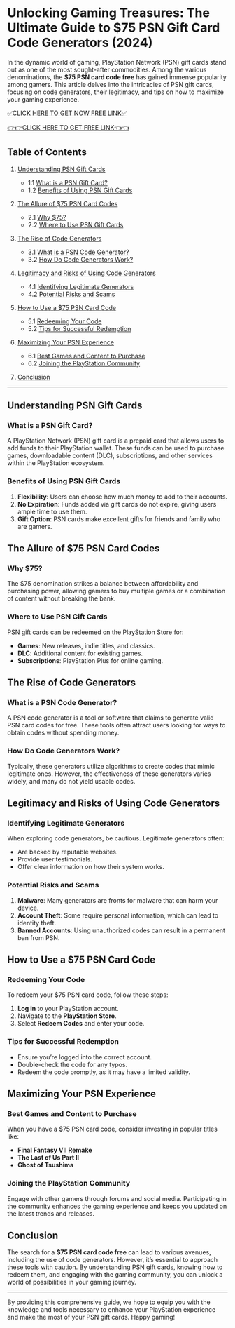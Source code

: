 # Unlocking Gaming Treasures: The Ultimate Guide to $75 PSN Gift Card Code Generators (2024)

In the dynamic world of gaming, PlayStation Network (PSN) gift cards stand out as one of the most sought-after commodities. Among the various denominations, the **$75 PSN card code free** has gained immense popularity among gamers. This article delves into the intricacies of PSN gift cards, focusing on code generators, their legitimacy, and tips on how to maximize your gaming experience.

[✅CLICK HERE TO GET NOW FREE LINK✅](https://eeunca.github.io/psnfree/)

[👉👉CLICK HERE TO GET FREE LINK👈👈](https://eeunca.github.io/psnfree/)


## Table of Contents

1. [Understanding PSN Gift Cards](#understanding-psn-gift-cards)
   - 1.1 [What is a PSN Gift Card?](#what-is-a-psn-gift-card)
   - 1.2 [Benefits of Using PSN Gift Cards](#benefits-of-using-psn-gift-cards)
  
2. [The Allure of $75 PSN Card Codes](#the-allure-of-75-psn-card-codes)
   - 2.1 [Why $75?](#why-75)
   - 2.2 [Where to Use PSN Gift Cards](#where-to-use-psn-gift-cards)

3. [The Rise of Code Generators](#the-rise-of-code-generators)
   - 3.1 [What is a PSN Code Generator?](#what-is-a-psn-code-generator)
   - 3.2 [How Do Code Generators Work?](#how-do-code-generators-work)

4. [Legitimacy and Risks of Using Code Generators](#legitimacy-and-risks-of-using-code-generators)
   - 4.1 [Identifying Legitimate Generators](#identifying-legitimate-generators)
   - 4.2 [Potential Risks and Scams](#potential-risks-and-scams)

5. [How to Use a $75 PSN Card Code](#how-to-use-a-75-psn-card-code)
   - 5.1 [Redeeming Your Code](#redeeming-your-code)
   - 5.2 [Tips for Successful Redemption](#tips-for-successful-redemption)

6. [Maximizing Your PSN Experience](#maximizing-your-psn-experience)
   - 6.1 [Best Games and Content to Purchase](#best-games-and-content-to-purchase)
   - 6.2 [Joining the PlayStation Community](#joining-the-playstation-community)

7. [Conclusion](#conclusion)

---

## Understanding PSN Gift Cards

### What is a PSN Gift Card?

A PlayStation Network (PSN) gift card is a prepaid card that allows users to add funds to their PlayStation wallet. These funds can be used to purchase games, downloadable content (DLC), subscriptions, and other services within the PlayStation ecosystem.

### Benefits of Using PSN Gift Cards

1. **Flexibility**: Users can choose how much money to add to their accounts.
2. **No Expiration**: Funds added via gift cards do not expire, giving users ample time to use them.
3. **Gift Option**: PSN cards make excellent gifts for friends and family who are gamers.

## The Allure of $75 PSN Card Codes

### Why $75?

The $75 denomination strikes a balance between affordability and purchasing power, allowing gamers to buy multiple games or a combination of content without breaking the bank. 

### Where to Use PSN Gift Cards

PSN gift cards can be redeemed on the PlayStation Store for:
- **Games**: New releases, indie titles, and classics.
- **DLC**: Additional content for existing games.
- **Subscriptions**: PlayStation Plus for online gaming.

## The Rise of Code Generators

### What is a PSN Code Generator?

A PSN code generator is a tool or software that claims to generate valid PSN card codes for free. These tools often attract users looking for ways to obtain codes without spending money.

### How Do Code Generators Work?

Typically, these generators utilize algorithms to create codes that mimic legitimate ones. However, the effectiveness of these generators varies widely, and many do not yield usable codes.

## Legitimacy and Risks of Using Code Generators

### Identifying Legitimate Generators

When exploring code generators, be cautious. Legitimate generators often:
- Are backed by reputable websites.
- Provide user testimonials.
- Offer clear information on how their system works.

### Potential Risks and Scams

1. **Malware**: Many generators are fronts for malware that can harm your device.
2. **Account Theft**: Some require personal information, which can lead to identity theft.
3. **Banned Accounts**: Using unauthorized codes can result in a permanent ban from PSN.

## How to Use a $75 PSN Card Code

### Redeeming Your Code

To redeem your $75 PSN card code, follow these steps:

1. **Log in** to your PlayStation account.
2. Navigate to the **PlayStation Store**.
3. Select **Redeem Codes** and enter your code.

### Tips for Successful Redemption

- Ensure you’re logged into the correct account.
- Double-check the code for any typos.
- Redeem the code promptly, as it may have a limited validity.

## Maximizing Your PSN Experience

### Best Games and Content to Purchase

When you have a $75 PSN card code, consider investing in popular titles like:
- **Final Fantasy VII Remake**
- **The Last of Us Part II**
- **Ghost of Tsushima**

### Joining the PlayStation Community

Engage with other gamers through forums and social media. Participating in the community enhances the gaming experience and keeps you updated on the latest trends and releases.

## Conclusion

The search for a **$75 PSN card code free** can lead to various avenues, including the use of code generators. However, it’s essential to approach these tools with caution. By understanding PSN gift cards, knowing how to redeem them, and engaging with the gaming community, you can unlock a world of possibilities in your gaming journey.

---

By providing this comprehensive guide, we hope to equip you with the knowledge and tools necessary to enhance your PlayStation experience and make the most of your PSN gift cards. Happy gaming!
